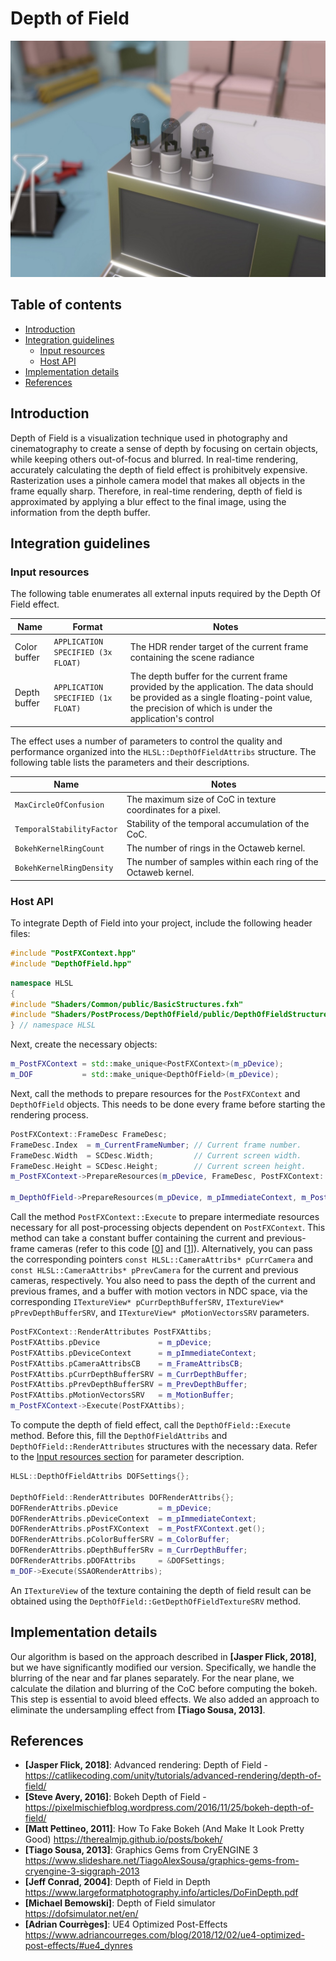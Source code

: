 # Depth of Field

![](media/depth_of_field.jpg)

## Table of contents
- [Introduction](#introduction)
- [Integration guidelines](#integration-guidelines)
    - [Input resources](#input-resources)
    - [Host API](#host-api)
- [Implementation details](#implementation-details)
- [References](#references)

## Introduction

Depth of Field is a visualization technique used in photography and cinematography to create a sense of depth by focusing on certain objects, while keeping others out-of-focus and blurred. 
In real-time rendering, accurately calculating the depth of field effect is prohibitvely expensive. Rasterization uses a pinhole camera model that makes all objects in the frame equally sharp.
Therefore, in real-time rendering, depth of field is approximated by applying a blur effect to the final image, using the information from the depth buffer.

## Integration guidelines

### Input resources

The following table enumerates all external inputs required by the Depth Of Field effect.

| **Name**                          |  **Format**                        | **Notes**                                           |
| --------------------------------- |------------------------------------|---------------------------------------------------- |
| Color buffer                      | `APPLICATION SPECIFIED (3x FLOAT)` | The HDR render target of the current frame containing the scene radiance |
| Depth buffer                      | `APPLICATION SPECIFIED (1x FLOAT)` | The depth buffer for the current frame provided by the application. The data should be provided as a single floating-point value, the precision of which is under the application's control |


The effect uses a number of parameters to control the quality and performance organized into the `HLSL::DepthOfFieldAttribs` structure.
The following table lists the parameters and their descriptions.

| **Name**                                 | **Notes** |
| -----------------------------------------|-----------|
| `MaxCircleOfConfusion`                   | The maximum size of CoC in texture coordinates for a pixel. |
| `TemporalStabilityFactor`                | Stability of the temporal accumulation of the CoC. |
| `BokehKernelRingCount`                   | The number of rings in the Octaweb kernel. |
| `BokehKernelRingDensity`                 | The number of samples within each ring of the Octaweb kernel. |

### Host API

To integrate Depth of Field into your project, include the following header files:

```cpp
#include "PostFXContext.hpp"
#include "DepthOfField.hpp"
```
```cpp
namespace HLSL
{
#include "Shaders/Common/public/BasicStructures.fxh"
#include "Shaders/PostProcess/DepthOfField/public/DepthOfFieldStructures.fxh"
} // namespace HLSL
```

Next, create the necessary objects:

```cpp
m_PostFXContext = std::make_unique<PostFXContext>(m_pDevice);
m_DOF           = std::make_unique<DepthOfField>(m_pDevice);
```

Next, call the methods to prepare resources for the `PostFXContext` and `DepthOfField` objects.
This needs to be done every frame before starting the rendering process.

```cpp
PostFXContext::FrameDesc FrameDesc;
FrameDesc.Index  = m_CurrentFrameNumber; // Current frame number.
FrameDesc.Width  = SCDesc.Width;         // Current screen width.
FrameDesc.Height = SCDesc.Height;        // Current screen height.
m_PostFXContext->PrepareResources(m_pDevice, FrameDesc, PostFXContext::FEATURE_FLAG_NONE);

m_DepthOfField->PrepareResources(m_pDevice, m_pImmediateContext, m_PostFXContext.get(), DepthOfField::FEATURE_FLAG_NONE);
```

Call the method `PostFXContext::Execute` to prepare intermediate resources necessary for all post-processing objects
dependent on `PostFXContext`. This method can take a constant buffer containing the current and previous-frame
cameras (refer to this code [[0](https://github.com/DiligentGraphics/DiligentSamples/blob/380b0a05b6c72d80fd6d574d7343ead77d6dd7eb/Tutorials/Tutorial27_PostProcessing/src/Tutorial27_PostProcessing.cpp#L164)] and [[1](https://github.com/DiligentGraphics/DiligentSamples/blob/380b0a05b6c72d80fd6d574d7343ead77d6dd7eb/Tutorials/Tutorial27_PostProcessing/src/Tutorial27_PostProcessing.cpp#L228)]).
Alternatively, you can pass the corresponding pointers `const HLSL::CameraAttribs* pCurrCamera` and `const HLSL::CameraAttribs* pPrevCamera` for the current
and previous cameras, respectively. You also need to pass the depth of the current and previous frames,
and a buffer with motion vectors in NDC space, via the corresponding `ITextureView* pCurrDepthBufferSRV`, `ITextureView* pPrevDepthBufferSRV`, and `ITextureView* pMotionVectorsSRV` parameters.

```cpp
PostFXContext::RenderAttributes PostFXAttibs;
PostFXAttibs.pDevice             = m_pDevice;
PostFXAttibs.pDeviceContext      = m_pImmediateContext;
PostFXAttibs.pCameraAttribsCB    = m_FrameAttribsCB;
PostFXAttibs.pCurrDepthBufferSRV = m_CurrDepthBuffer;
PostFXAttibs.pPrevDepthBufferSRV = m_PrevDepthBuffer;
PostFXAttibs.pMotionVectorsSRV   = m_MotionBuffer;
m_PostFXContext->Execute(PostFXAttibs);
```

To compute the depth of field effect, call the `DepthOfField::Execute` method. Before this, fill the `DepthOfFieldAttribs` and `DepthOfField::RenderAttributes` structures 
with the necessary data. Refer to the [Input resources section](#input-resources) for parameter description.

```cpp
HLSL::DepthOfFieldAttribs DOFSettings{};

DepthOfField::RenderAttributes DOFRenderAttribs{};
DOFRenderAttribs.pDevice         = m_pDevice;
DOFRenderAttribs.pDeviceContext  = m_pImmediateContext;
DOFRenderAttribs.pPostFXContext  = m_PostFXContext.get();
DOFRenderAttribs.pColorBufferSRV = m_ColorBuffer;
DOFRenderAttribs.pDepthBufferSRv = m_CurrDepthBuffer;
DOFRenderAttribs.pDOFAttribs     = &DOFSettings;
m_DOF->Execute(SSAORenderAttribs);
```

An `ITextureView` of the texture containing the depth of field result can be obtained using the `DepthOfField::GetDepthOfFieldTextureSRV` method.

## Implementation details

Our algorithm is based on the approach described in **[Jasper Flick, 2018]**, but we have significantly modified our version. Specifically, we handle the blurring of the near and far planes separately.
For the near plane, we calculate the dilation and blurring of the CoC before computing the bokeh. This step is essential to avoid bleed effects.
We also added an approach to eliminate the undersampling effect from **[Tiago Sousa, 2013]**.

## References
- **[Jasper Flick, 2018]**: Advanced rendering: Depth of Field - https://catlikecoding.com/unity/tutorials/advanced-rendering/depth-of-field/
- **[Steve Avery, 2016]**: Bokeh Depth of Field - https://pixelmischiefblog.wordpress.com/2016/11/25/bokeh-depth-of-field/
- **[Matt Pettineo, 2011]**: How To Fake Bokeh (And Make It Look Pretty Good)  https://therealmjp.github.io/posts/bokeh/
- **[Tiago Sousa, 2013]**: Graphics Gems from CryENGINE 3 https://www.slideshare.net/TiagoAlexSousa/graphics-gems-from-cryengine-3-siggraph-2013
- **[Jeff Conrad, 2004]**: Depth of Field in Depth https://www.largeformatphotography.info/articles/DoFinDepth.pdf
- **[Michael Bemowski]**: Depth of Field simulator https://dofsimulator.net/en/
- **[Adrian Courrèges]**: UE4 Optimized Post-Effects https://www.adriancourreges.com/blog/2018/12/02/ue4-optimized-post-effects/#ue4_dynres
